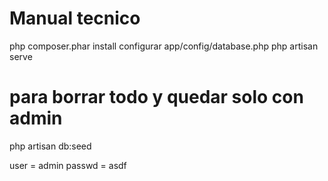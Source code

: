 # Manual tecnico

php composer.phar install
configurar app/config/database.php
php artisan serve

# para borrar todo y quedar solo con admin
php artisan db:seed

user   = admin
passwd = asdf
